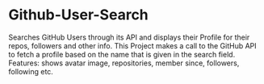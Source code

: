 # Github-User-Search
Searches GitHub Users through its API and displays their Profile for their repos, followers and other info.
This Project makes a call to the GitHub API to fetch a profile based on the name that is given in the search field.
Features: shows avatar image, repositories, member since, followers, following etc.
